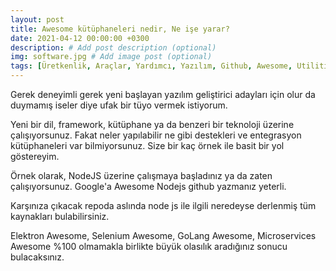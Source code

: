 ```yaml
---
layout: post
title: Awesome kütüphaneleri nedir, Ne işe yarar?
date: 2021-04-12 00:00:00 +0300
description: # Add post description (optional)
img: software.jpg # Add image post (optional)
tags: [Üretkenlik, Araçlar, Yardımcı, Yazılım, Github, Awesome, Utilities, Productivity, Software] # add tag
---
```


Gerek deneyimli gerek yeni başlayan yazılım geliştirici adayları için olur da duymamış iseler diye ufak bir tüyo vermek istiyorum.

Yeni bir dil, framework, kütüphane ya da benzeri bir teknoloji üzerine çalışıyorsunuz. Fakat neler yapılabilir ne gibi destekleri ve entegrasyon kütüphaneleri var bilmiyorsunuz. Size bir kaç örnek ile basit bir yol göstereyim.

Örnek olarak, NodeJS üzerine çalışmaya başladınız ya da zaten çalışıyorsunuz. Google'a Awesome Nodejs github yazmanız yeterli.

Karşınıza çıkacak repoda aslında node js ile ilgili neredeyse derlenmiş tüm kaynakları bulabilirsiniz.

Elektron Awesome, Selenium Awesome, GoLang Awesome, Microservices Awesome %100 olmamakla birlikte büyük olasılık aradığınız sonucu bulacaksınız.
